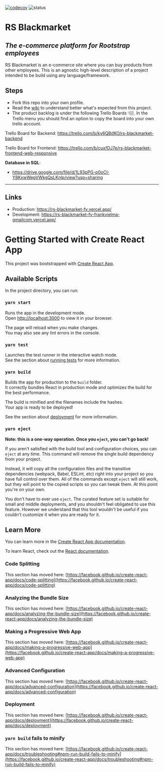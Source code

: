 [![codecov](https://codecov.io/gh/frankvielma/rs-blackmarket-fv/branch/main/graph/badge.svg?token=EBTBBYP3LB)](https://codecov.io/gh/frankvielma/rs-blackmarket-fv)
![status](https://github.com/frankvielma/rs-blackmarket-fv/actions/workflows/main.yml/badge.svg)

# RS Blackmarket

## _The e-commerce platform for Rootstrap employees_

RS Blackmarket is an e-commerce site where you can buy products from other employees.
This is an agnostic high-level description of a project intended to be build using any language/framework.

## Steps

- Fork this repo into your own profile.
- Read the [wiki](https://github.com/rootstrap/rs-blackmarket/wiki) to understand better what's expected from this project.
- The product backlog is under the following Trello Boards 👇🏽. In the Trello menu you should find an option to copy the board into your own trello account.

Trello Board for Backend: https://trello.com/b/ky6QBdKO/rs-blackmarket-backend

Trello Board for Frontend: https://trello.com/b/cuxfDJ7e/rs-blackmarket-frontend-web-responsive

**Database in SQL**:

- https://drive.google.com/file/d/1L93pPG-p0oCI-Y8KxwWepVWkgQsLKnlp/view?usp=sharing

---

## Links

- Production: https://rs-blackmarket-fv.vercel.app/
- Development: https://rs-blackmarket-fv-frankvielma-gmailcom.vercel.app/

# Getting Started with Create React App

This project was bootstrapped with [Create React App](https://github.com/facebook/create-react-app).

## Available Scripts

In the project directory, you can run:

### `yarn start`

Runs the app in the development mode.\
Open [http://localhost:3000](http://localhost:3000) to view it in your browser.

The page will reload when you make changes.\
You may also see any lint errors in the console.

### `yarn test`

Launches the test runner in the interactive watch mode.\
See the section about [running tests](https://facebook.github.io/create-react-app/docs/running-tests) for more information.

### `yarn build`

Builds the app for production to the `build` folder.\
It correctly bundles React in production mode and optimizes the build for the best performance.

The build is minified and the filenames include the hashes.\
Your app is ready to be deployed!

See the section about [deployment](https://facebook.github.io/create-react-app/docs/deployment) for more information.

### `yarn eject`

**Note: this is a one-way operation. Once you `eject`, you can't go back!**

If you aren't satisfied with the build tool and configuration choices, you can `eject` at any time. This command will remove the single build dependency from your project.

Instead, it will copy all the configuration files and the transitive dependencies (webpack, Babel, ESLint, etc) right into your project so you have full control over them. All of the commands except `eject` will still work, but they will point to the copied scripts so you can tweak them. At this point you're on your own.

You don't have to ever use `eject`. The curated feature set is suitable for small and middle deployments, and you shouldn't feel obligated to use this feature. However we understand that this tool wouldn't be useful if you couldn't customize it when you are ready for it.

## Learn More

You can learn more in the [Create React App documentation](https://facebook.github.io/create-react-app/docs/getting-started).

To learn React, check out the [React documentation](https://reactjs.org/).

### Code Splitting

This section has moved here: [https://facebook.github.io/create-react-app/docs/code-splitting](https://facebook.github.io/create-react-app/docs/code-splitting)

### Analyzing the Bundle Size

This section has moved here: [https://facebook.github.io/create-react-app/docs/analyzing-the-bundle-size](https://facebook.github.io/create-react-app/docs/analyzing-the-bundle-size)

### Making a Progressive Web App

This section has moved here: [https://facebook.github.io/create-react-app/docs/making-a-progressive-web-app](https://facebook.github.io/create-react-app/docs/making-a-progressive-web-app)

### Advanced Configuration

This section has moved here: [https://facebook.github.io/create-react-app/docs/advanced-configuration](https://facebook.github.io/create-react-app/docs/advanced-configuration)

### Deployment

This section has moved here: [https://facebook.github.io/create-react-app/docs/deployment](https://facebook.github.io/create-react-app/docs/deployment)

### `yarn build` fails to minify

This section has moved here: [https://facebook.github.io/create-react-app/docs/troubleshooting#npm-run-build-fails-to-minify](https://facebook.github.io/create-react-app/docs/troubleshooting#npm-run-build-fails-to-minify)
